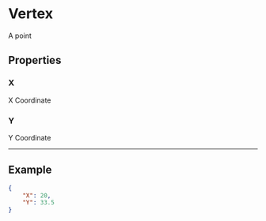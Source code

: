 # Vertex

A point



## Properties
### X

X Coordinate



### Y

Y Coordinate




---

## Example

```json
{
    "X": 20,
    "Y": 33.5
}

```
